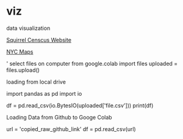 # viz
data visualization

[Squirrel Censcus Website](https://www.thesquirrelcensus.com/)


[NYC Maps](https://www.nyc.gov/nyc-resources/nyc-maps.page)

' select files on computer
from google.colab import files
uploaded = files.upload()


loading from local drive

import pandas as pd
import io
 
df = pd.read_csv(io.BytesIO(uploaded['file.csv']))
print(df)

Loading Data from Github to Googe Colab

url = 'copied_raw_github_link'
df = pd.read_csv(url)
